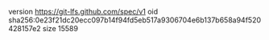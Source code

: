 version https://git-lfs.github.com/spec/v1
oid sha256:0e23f21dc20ecc097b14f94fd5eb517a9306704e6b137b658a94f520428157e2
size 15589
